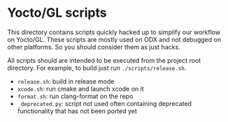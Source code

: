 # Yocto/GL scripts

This directory contains scripts quickly hacked up to simplify our workflow on
Yocto/GL. These scripts are mostly used on ODX and not debugged on other 
platforms. So you should consider them as just hacks.

All scripts should are intended to be executed from the project root directory.
For example, to build just run `./scripts/release.sh`.

- `release.sh`: build in release mode
- `xcode.sh`: run cmake and launch xcode on it
- `format.sh`: run clang-format on the repo
- `_deprecated.py`: script not used often containing deprecated functionality 
    that has not been ported yet
